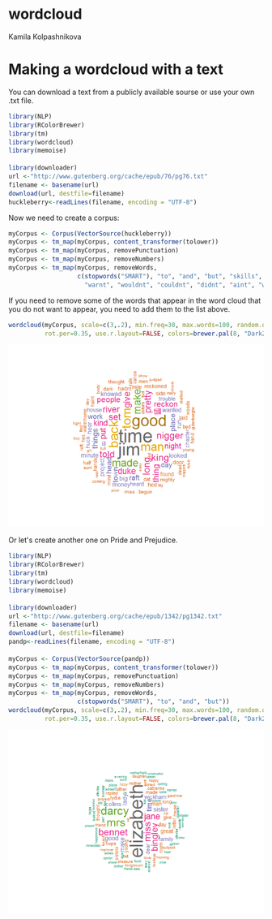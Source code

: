 # wordcloud
Kamila Kolpashnikova  

# Making a wordcloud with a text

You can download a text from a publicly available sourse or use your own .txt file.


```r
library(NLP)
library(RColorBrewer)
library(tm)
library(wordcloud)
library(memoise)

library(downloader) 
url <-"http://www.gutenberg.org/cache/epub/76/pg76.txt"
filename <- basename(url)
download(url, destfile=filename)
huckleberry<-readLines(filename, encoding = "UTF-8")
```

Now we need to create a corpus:


```r
myCorpus <- Corpus(VectorSource(huckleberry))
myCorpus <- tm_map(myCorpus, content_transformer(tolower))
myCorpus <- tm_map(myCorpus, removePunctuation)
myCorpus <- tm_map(myCorpus, removeNumbers)
myCorpus <- tm_map(myCorpus, removeWords,
                   c(stopwords("SMART"), "to", "and", "but", "skills", "dont", 
                     "warnt", "wouldnt", "couldnt", "didnt", "aint", "wont"))
```

If you need to remove some of the words that appear in the word cloud that you do not want to appear, you need to add them to the list above.


```r
wordcloud(myCorpus, scale=c(3,.2), min.freq=30, max.words=100, random.order=FALSE,
          rot.per=0.35, use.r.layout=FALSE, colors=brewer.pal(8, "Dark2"))
```

![](wordcloud_files/figure-html/unnamed-chunk-3-1.png) 



Or let's create another one on Pride and Prejudice.

```r
library(NLP)
library(RColorBrewer)
library(tm)
library(wordcloud)
library(memoise)

library(downloader) 
url <-"http://www.gutenberg.org/cache/epub/1342/pg1342.txt"
filename <- basename(url)
download(url, destfile=filename)
pandp<-readLines(filename, encoding = "UTF-8")

myCorpus <- Corpus(VectorSource(pandp))
myCorpus <- tm_map(myCorpus, content_transformer(tolower))
myCorpus <- tm_map(myCorpus, removePunctuation)
myCorpus <- tm_map(myCorpus, removeNumbers)
myCorpus <- tm_map(myCorpus, removeWords,
                   c(stopwords("SMART"), "to", "and", "but"))
wordcloud(myCorpus, scale=c(3,.2), min.freq=30, max.words=100, random.order=FALSE,
          rot.per=0.35, use.r.layout=FALSE, colors=brewer.pal(8, "Dark2"))
```

![](wordcloud_files/figure-html/unnamed-chunk-4-1.png) 
